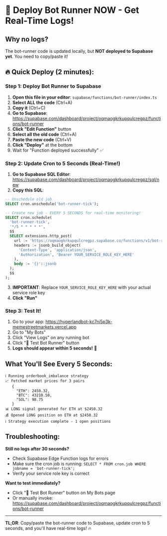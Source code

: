 # 🚀 Deploy Bot Runner NOW - Get Real-Time Logs!

## Why no logs?
The bot-runner code is updated locally, but **NOT deployed to Supabase yet**. You need to copy/paste it!

## 🔥 Quick Deploy (2 minutes):

### Step 1: Deploy Bot Runner to Supabase

1. **Open this file in your editor**: `supabase/functions/bot-runner/index.ts`
2. **Select ALL the code** (Ctrl+A)
3. **Copy it** (Ctrl+C)
4. **Go to Supabase**: https://supabase.com/dashboard/project/oqmaogkrkupqulcregpz/functions/bot-runner
5. **Click "Edit Function"** button
6. **Select all the old code** (Ctrl+A)
7. **Paste the new code** (Ctrl+V)
8. **Click "Deploy"** at the bottom
9. Wait for "Function deployed successfully" ✅

### Step 2: Update Cron to 5 Seconds (Real-Time!)

1. **Go to Supabase SQL Editor**: https://supabase.com/dashboard/project/oqmaogkrkupqulcregpz/sql/new
2. **Copy this SQL**:

```sql
-- Unschedule old job
SELECT cron.unschedule('bot-runner-tick');

-- Create new job - EVERY 5 SECONDS for real-time monitoring!
SELECT cron.schedule(
  'bot-runner-tick',
  '*/5 * * * * *',
  $$
  SELECT extensions.http_post(
    url := 'https://oqmaogkrkupqulcregpz.supabase.co/functions/v1/bot-runner',
    headers := jsonb_build_object(
      'Content-Type', 'application/json',
      'Authorization', 'Bearer YOUR_SERVICE_ROLE_KEY_HERE'
    ),
    body := '{}'::jsonb
  );
  $$
);
```

3. **IMPORTANT**: Replace `YOUR_SERVICE_ROLE_KEY_HERE` with your actual service role key
4. **Click "Run"**

### Step 3: Test It!

1. Go to your app: https://hyperlandbot-kc7ni5p3k-memestreetmarkets.vercel.app
2. Go to "My Bots"
3. Click "View Logs" on any running bot
4. Click "🧪 Test Bot Runner" button
5. **Logs should appear within 5 seconds!** 🎉

## What You'll See Every 5 Seconds:

```
ℹ️ Running orderbook_imbalance strategy
📈 Fetched market prices for 3 pairs
   {
     "ETH": 2450.32,
     "BTC": 43210.50,
     "SOL": 98.75
   }
📊 LONG signal generated for ETH at $2450.32
💰 Opened LONG position on ETH at $2450.32
ℹ️ Strategy execution complete - 1 open positions
```

## Troubleshooting:

**Still no logs after 30 seconds?**
- Check Supabase Edge Function logs for errors
- Make sure the cron job is running: `SELECT * FROM cron.job WHERE jobname = 'bot-runner-tick';`
- Verify your service role key is correct

**Want to test immediately?**
- Click "🧪 Test Bot Runner" button on My Bots page
- Or manually invoke: https://supabase.com/dashboard/project/oqmaogkrkupqulcregpz/functions/bot-runner

---

**TL;DR**: Copy/paste the bot-runner code to Supabase, update cron to 5 seconds, and you'll have real-time logs! 🔥

